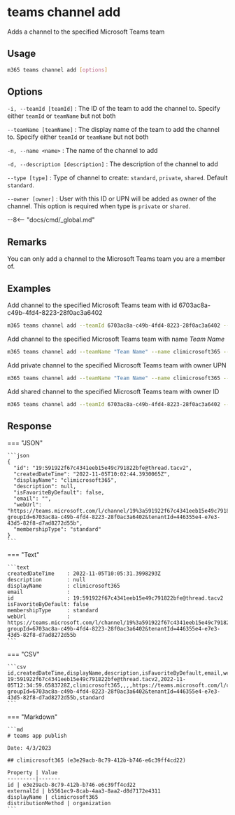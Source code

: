 # teams channel add

Adds a channel to the specified Microsoft Teams team

## Usage

```sh
m365 teams channel add [options]
```

## Options

`-i, --teamId [teamId]`
: The ID of the team to add the channel to. Specify either `teamId` or `teamName` but not both

`--teamName [teamName]`
: The display name of the team to add the channel to. Specify either `teamId` or `teamName` but not both

`-n, --name <name>`
: The name of the channel to add

`-d, --description [description]`
: The description of the channel to add

`--type [type]`
: Type of channel to create: `standard`, `private`, `shared`. Default `standard`.

`--owner [owner]`
: User with this ID or UPN will be added as owner of the channel. This option is required when type is `private` or `shared`.

--8<-- "docs/cmd/_global.md"

## Remarks

You can only add a channel to the Microsoft Teams team you are a member of.

## Examples

Add channel to the specified Microsoft Teams team with id 6703ac8a-c49b-4fd4-8223-28f0ac3a6402

```sh
m365 teams channel add --teamId 6703ac8a-c49b-4fd4-8223-28f0ac3a6402 --name climicrosoft365 --description development
```

Add channel to the specified Microsoft Teams team with name _Team Name_

```sh
m365 teams channel add --teamName "Team Name" --name climicrosoft365 --description development
```

Add private channel to the specified Microsoft Teams team with owner UPN

```sh
m365 teams channel add --teamName "Team Name" --name climicrosoft365 --type private --owner john.doe@contoso.com
```

Add shared channel to the specified Microsoft Teams team with owner ID

```sh
m365 teams channel add --teamId 6703ac8a-c49b-4fd4-8223-28f0ac3a6402 --name climicrosoft365 --type shared --owner cc693a7d-4833-4911-a89a-f0fe6e49bf69
```

## Response

=== "JSON"

    ```json
    {
      "id": "19:591922f67c4341eeb15e49c791822bfe@thread.tacv2",
      "createdDateTime": "2022-11-05T10:02:44.3930065Z",
      "displayName": "climicrosoft365",
      "description": null,
      "isFavoriteByDefault": false,
      "email": "",
      "webUrl": "https://teams.microsoft.com/l/channel/19%3a591922f67c4341eeb15e49c791822bfe%40thread.tacv2/climicrosoft365?groupId=6703ac8a-c49b-4fd4-8223-28f0ac3a6402&tenantId=446355e4-e7e3-43d5-82f8-d7ad8272d55b",
      "membershipType": "standard"
    }
    ```

=== "Text"

    ```text
    createdDateTime    : 2022-11-05T10:05:31.3998293Z
    description        : null
    displayName        : climicrosoft365
    email              :
    id                 : 19:591922f67c4341eeb15e49c791822bfe@thread.tacv2
    isFavoriteByDefault: false
    membershipType     : standard
    webUrl             : https://teams.microsoft.com/l/channel/19%3a591922f67c4341eeb15e49c791822bfe%40thread.tacv2/climicrosoft365?groupId=6703ac8a-c49b-4fd4-8223-28f0ac3a6402&tenantId=446355e4-e7e3-43d5-82f8-d7ad8272d55b
    ```

=== "CSV"

    ```csv
    id,createdDateTime,displayName,description,isFavoriteByDefault,email,webUrl,membershipType
    19:591922f67c4341eeb15e49c791822bfe@thread.tacv2,2022-11-05T12:34:59.6583728Z,climicrosoft365,,,,https://teams.microsoft.com/l/channel/19%3a591922f67c4341eeb15e49c791822bfe%40thread.tacv2/climicrosoft365?groupId=6703ac8a-c49b-4fd4-8223-28f0ac3a6402&tenantId=446355e4-e7e3-43d5-82f8-d7ad8272d55b,standard
    ```

=== "Markdown"

    ```md
    # teams app publish

    Date: 4/3/2023

    ## climicrosoft365 (e3e29acb-8c79-412b-b746-e6c39ff4cd22)

    Property | Value
    ---------|-------
    id | e3e29acb-8c79-412b-b746-e6c39ff4cd22
    externalId | b5561ec9-8cab-4aa3-8aa2-d8d7172e4311
    displayName | climicrosoft365
    distributionMethod | organization
    ```
